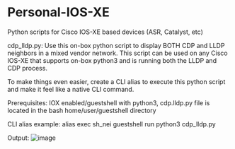 # Personal-IOS-XE
Python scripts for Cisco IOS-XE based devices (ASR, Catalyst, etc)

cdp_lldp.py: Use this on-box python script to display BOTH CDP and LLDP neighbors in a mixed vendor network. This script can be used on any Cisco IOS-XE that supports on-box python3 and is running both the LLDP and CDP process. 

To make things even easier, create a CLI alias to execute this python script and make it feel like a native CLI command.

Prerequisites: IOX enabled/guestshell with python3, cdp.lldp.py file is located in the bash home/user/guestshell directory 

CLI alias example: alias exec sh_nei guestshell run python3 cdp_lldp.py 

Output: 
![image](https://github.com/ShaunGomez/Personal-IOS-XE/assets/12215902/abcf1f53-6bb1-42c2-b713-91542452ef5f)
